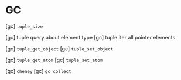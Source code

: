 # GC

[gc] `tuple_size`

[gc] tuple query about element type
[gc] tuple iter all pointer elements

[gc] `tuple_get_object`
[gc] `tuple_set_object`

[gc] `tuple_get_atom`
[gc] `tuple_set_atom`

[gc] `cheney`
[gc] `gc_collect`
